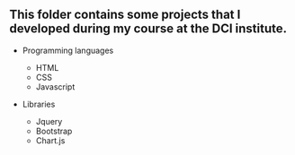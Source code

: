 ## This folder contains some projects that I developed during my course at the DCI institute.

- Programming languages

  - HTML
  - CSS
  - Javascript

- Libraries
  - Jquery
  - Bootstrap
  - Chart.js
